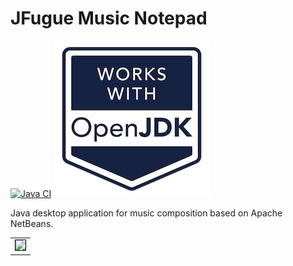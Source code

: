 # JFugue Music Notepad
[![Java CI](https://github.com/hdrhistogram/hdrhistogram/workflows/Java%20CI/badge.svg)](https://github.com/geertjanw/jmn/actions)
[![Works with OpenJDK](https://github.com/geertjanw/jmn/blob/master/www/WorksWithOpenJDK.png)](https://foojay.io)

Java desktop application for music composition based on Apache NetBeans.

<table><tr><td>
    <img style="border:1px solid black" src="/www/jmn.png" />
</td></tr></table>

